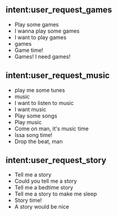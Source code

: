 ## intent:user_request_games
- Play some games
- I wanna play some games
- I want to play games
- games
- Game time!
- Games! I need games!

## intent:user_request_music
- play me some tunes
- music
- I want to listen to music
- I want music
- Play some songs
- Play music
- Come on man, it's music time
- Issa song time!
- Drop the beat, man

## intent:user_request_story
- Tell me a story
- Could you tell me a story
- Tell me a bedtime story
- Tell me a story to make me sleep
- Story time!
- A story would be nice


